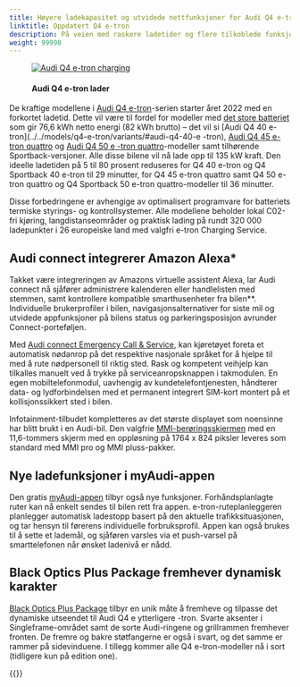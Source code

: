 ```yaml
---
title: Høyere ladekapasitet og utvidede nettfunksjoner for Audi Q4 e-tron
linktitle: Oppdatert Q4 e-tron
description: På veien med raskere ladetider og flere tilkoblede funksjoner. Audi fremmer konsekvent sin helelektriske Q4 e-tron modellserie. Q4 e-tron og Q4 Sportback e-tron-modellene får en rekke nye funksjoner. Kunder kan se frem til raskere ladetider for modeller med store batterier samt et utvidet tilbud via Audi connect og myAudi-appen.
weight: 99998
---
```

<!-- markdownlint-disable MD033 -->
<figure>
    <a href="https://media.electrichasgoneaudi.net/multimedia/articles/updatedq4/q4charging.jpg">
<img src="https://media.electrichasgoneaudi.net/multimedia/articles/updatedq4/q4chargings.jpg" alt="Audi Q4 e-tron charging" title="Audi Q4 e-tron charging">
    </a>
    <figcaption><h4>Audi Q4 e-tron lader</h4></figcaption>
</figure>

De kraftige modellene i [Audi Q4 e-tron](../../models/q4-e-tron/)-serien starter året 2022 med en forkortet ladetid. Dette vil være til fordel for modeller med [det store batteriet](../../models/q4-e-tron/drivetrain/battery/#battery-q4-40-e-tron-and-q4-50-e-tron) som gir 76,6 kWh netto energi (82 kWh brutto) – det vil si [Audi Q4 40 e-tron](../../models/q4-e-tron/variants/#audi-q4-40-e -tron), [Audi Q4 45 e-tron quattro](../../models/q4-e-tron/variants/#audi-q4-45-e-tron-quattro) og [Audi Q4 50 e -tron quattro](../../models/q4-e-tron/variants/#audi-q4-50-e-tron-quattro)-modeller samt tilhørende Sportback-versjoner. Alle disse bilene vil nå lade opp til 135 kW kraft. Den ideelle ladetiden på 5 til 80 prosent reduseres for Q4 40 e-tron og Q4 Sportback 40 e-tron til 29 minutter, for Q4 45 e-tron quattro samt Q4 50 e-tron quattro og Q4 Sportback 50 e-tron quattro-modeller til 36 minutter.

Disse forbedringene er avhengige av optimalisert programvare for batteriets termiske styrings- og kontrollsystemer. Alle modellene beholder lokal C02-fri kjøring, langdistanseområder og praktisk lading på rundt 320 000 ladepunkter i 26 europeiske land med valgfri e-tron Charging Service.

## Audi connect integrerer Amazon Alexa*

Takket være integreringen av Amazons virtuelle assistent Alexa, lar Audi connect nå sjåfører administrere kalenderen eller handlelisten med stemmen, samt kontrollere kompatible smarthusenheter fra bilen**. Individuelle brukerprofiler i bilen, navigasjonsalternativer for siste mil og utvidede appfunksjoner på bilens status og parkeringsposisjon avrunder Connect-porteføljen.

Med [Audi connect Emergency Call & Service](../../technology/audiconnect/emergencycallandservice/), kan kjøretøyet foreta et automatisk nødanrop på det respektive nasjonale språket for å hjelpe til med å rute nødpersonell til riktig sted. Rask og kompetent veihjelp kan tilkalles manuelt ved å trykke på serviceanropsknappen i takmodulen. En egen mobiltelefonmodul, uavhengig av kundetelefontjenesten, håndterer data- og lydforbindelsen med et permanent integrert SIM-kort montert på et kollisjonssikkert sted i bilen.

Infotainment-tilbudet kompletteres av det største displayet som noensinne har blitt brukt i en Audi-bil. Den valgfrie [MMI-berøringsskjermen](../../models/q4-e-tron/technology/uiandoperations/mmi/) med en 11,6-tommers skjerm med en oppløsning på 1764 x 824 piksler leveres som standard med MMI pro og MMI pluss-pakker.

## Nye ladefunksjoner i myAudi-appen

Den gratis [myAudi-appen](../../technology/audiconnect/myaudi/) tilbyr også nye funksjoner. Forhåndsplanlagte ruter kan nå enkelt sendes til bilen rett fra appen. e-tron-ruteplanleggeren planlegger automatisk ladestopp basert på den aktuelle trafikksituasjonen, og tar hensyn til førerens individuelle forbruksprofil. Appen kan også brukes til å sette et lademål, og sjåføren varsles via et push-varsel på smarttelefonen når ønsket ladenivå er nådd.

## Black Optics Plus Package fremhever dynamisk karakter

[Black Optics Plus Package](../../models/q4-e-tron/exterior/optics/#black-optics-plus) tilbyr en unik måte å fremheve og tilpasse det dynamiske utseendet til Audi Q4 e ytterligere -tron. Svarte aksenter i Singleframe-området samt de sorte Audi-ringene og grillrammen fremhever fronten. De fremre og bakre støtfangerne er også i svart, og det samme er rammer på sidevinduene. I tillegg kommer alle Q4 e-tron-modeller nå i sort (tidligere kun på edition one).

{{<children description="true" />}}